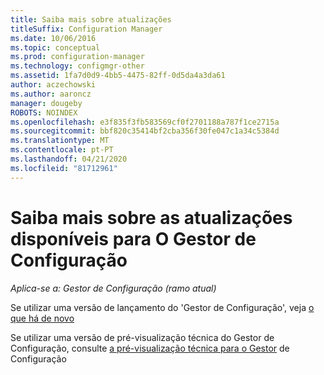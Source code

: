 ```yaml
---
title: Saiba mais sobre atualizações
titleSuffix: Configuration Manager
ms.date: 10/06/2016
ms.topic: conceptual
ms.prod: configuration-manager
ms.technology: configmgr-other
ms.assetid: 1fa7d0d9-4bb5-4475-82ff-0d5da4a3da61
author: aczechowski
ms.author: aaroncz
manager: dougeby
ROBOTS: NOINDEX
ms.openlocfilehash: e3f835f3fb583569cf0f2701188a787f1ce2715a
ms.sourcegitcommit: bbf820c35414bf2cba356f30fe047c1a34c5384d
ms.translationtype: MT
ms.contentlocale: pt-PT
ms.lasthandoff: 04/21/2020
ms.locfileid: "81712961"
---
```

# <a name="learn-more-about-available-updates-for-configuration-manager"></a>Saiba mais sobre as atualizações disponíveis para O Gestor de Configuração

*Aplica-se a: Gestor de Configuração (ramo atual)*

Se utilizar uma versão de lançamento do 'Gestor de Configuração', veja [o que há de novo](https://technet.microsoft.com/library/mt622084.aspx)  

 Se utilizar uma versão de pré-visualização técnica do Gestor de Configuração, consulte [a pré-visualização técnica para o Gestor](https://technet.microsoft.com/library/mt595861.aspx) de Configuração
